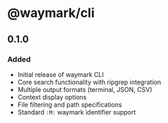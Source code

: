 # @waymark/cli

## 0.1.0

### Added

- Initial release of waymark CLI
- Core search functionality with ripgrep integration
- Multiple output formats (terminal, JSON, CSV)
- Context display options
- File filtering and path specifications
- Standard `:M:` waymark identifier support